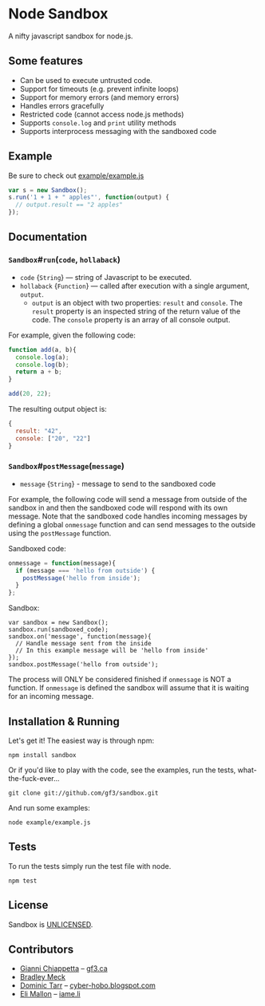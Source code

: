 # Node Sandbox

A nifty javascript sandbox for node.js.


## Some features

- Can be used to execute untrusted code.
- Support for timeouts (e.g. prevent infinite loops)
- Support for memory errors (and memory errors)
- Handles errors gracefully
- Restricted code (cannot access node.js methods)
- Supports `console.log` and `print` utility methods
- Supports interprocess messaging with the sandboxed code


## Example

Be sure to check out [example/example.js](https://github.com/gf3/sandbox/blob/master/example/example.js)

```javascript
var s = new Sandbox();
s.run('1 + 1 + " apples"', function(output) {
  // output.result == "2 apples"
});
```


## Documentation

### `Sandbox`#`run`(`code`, `hollaback`)

* `code` {`String`} — string of Javascript to be executed.
* `hollaback` {`Function`} — called after execution with a single argument, `output`.
    - `output` is an object with two properties: `result` and `console`. The `result`
      property is an inspected string of the return value of the code. The `console`
      property is an array of all console output.

For example, given the following code:

```javascript
function add(a, b){
  console.log(a);
  console.log(b);
  return a + b;
}

add(20, 22);
```

The resulting output object is:

```javascript
{
  result: "42",
  console: ["20", "22"]
}
```

### `Sandbox`#`postMessage`(`message`)

* `message` {`String`} - message to send to the sandboxed code

For example, the following code will send a message from outside of the sandbox in
and then the sandboxed code will respond with its own message. Note that the sandboxed
code handles incoming messages by defining a global `onmessage` function and can
send messages to the outside using the `postMessage` function.

Sandboxed code:
```javascript
onmessage = function(message){
  if (message === 'hello from outside') {
    postMessage('hello from inside');
  }
};
```

Sandbox:
```
var sandbox = new Sandbox();
sandbox.run(sandboxed_code);
sandbox.on('message', function(message){
  // Handle message sent from the inside
  // In this example message will be 'hello from inside'
});
sandbox.postMessage('hello from outside');
```

The process will ONLY be considered finished if `onmessage` is NOT a function.
If `onmessage` is defined the sandbox will assume that it is waiting for an
incoming message.


## Installation & Running

Let's get it! The easiest way is through npm:

    npm install sandbox

Or if you'd like to play with the code, see the examples, run the tests,
what-the-fuck-ever...

    git clone git://github.com/gf3/sandbox.git

And run some examples:

    node example/example.js


## Tests

To run the tests simply run the test file with node.

    npm test


## License

Sandbox is [UNLICENSED](http://unlicense.org/).


## Contributors

- [Gianni Chiappetta](http://github.com/gf3) – [gf3.ca](http://gf3.ca)
- [Bradley Meck](https://github.com/bmeck)
- [Dominic Tarr](http://github.com/dominictarr) – [cyber-hobo.blogspot.com](http://cyber-hobo.blogspot.com/)
- [Eli Mallon](https://github.com/iameli) – [iame.li](http://iame.li/)
